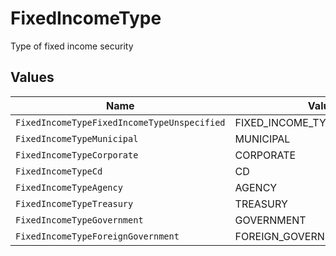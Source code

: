 # FixedIncomeType

Type of fixed income security


## Values

| Name                                        | Value                                       |
| ------------------------------------------- | ------------------------------------------- |
| `FixedIncomeTypeFixedIncomeTypeUnspecified` | FIXED_INCOME_TYPE_UNSPECIFIED               |
| `FixedIncomeTypeMunicipal`                  | MUNICIPAL                                   |
| `FixedIncomeTypeCorporate`                  | CORPORATE                                   |
| `FixedIncomeTypeCd`                         | CD                                          |
| `FixedIncomeTypeAgency`                     | AGENCY                                      |
| `FixedIncomeTypeTreasury`                   | TREASURY                                    |
| `FixedIncomeTypeGovernment`                 | GOVERNMENT                                  |
| `FixedIncomeTypeForeignGovernment`          | FOREIGN_GOVERNMENT                          |